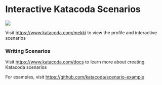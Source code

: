 # Interactive Katacoda Scenarios

[![](http://shields.katacoda.com/katacoda/mekki/count.svg)](https://www.katacoda.com/mekki "Get your profile on Katacoda.com")

Visit https://www.katacoda.com/mekki to view the profile and interactive scenarios

### Writing Scenarios
Visit https://www.katacoda.com/docs to learn more about creating Katacoda scenarios

For examples, visit https://github.com/katacoda/scenario-example
